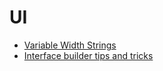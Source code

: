 # UI

* [Variable Width Strings](https://useyourloaf.com/blog/variable-width-strings/)
* [Interface builder tips and tricks](https://useyourloaf.com/blog/more-interface-builder-tips-and-tricks/)
